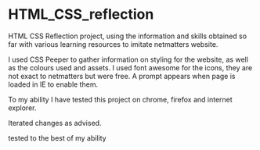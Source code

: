 # HTML_CSS_reflection

HTML CSS Reflection project, using the information and skills obtained so far with various learning resources to imitate netmatters website.

I used CSS Peeper to gather information on styling for the website, as well as the colours used and assets.
I used font awesome for the icons, they are not exact to netmatters but were free. A prompt appears when page is loaded in IE to enable them.

To my ability I have tested this project on chrome, firefox and internet explorer.

Iterated changes as advised.

tested to the best of my ability